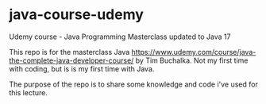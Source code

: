 # java-course-udemy
Udemy course - Java Programming Masterclass updated to Java 17

This repo is for the masterclass Java https://www.udemy.com/course/java-the-complete-java-developer-course/ by Tim Buchalka.
Not my first time with coding, but is is my first time with Java.

The purpose of the repo is to share some knowledge and code i've used for this lecture.

